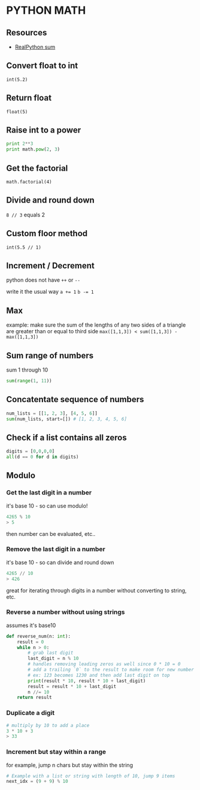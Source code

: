 # PYTHON MATH

## Resources

- [RealPython sum](https://realpython.com/python-sum-function/)

## Convert float to int

`int(5.2)`

## Return float

`float(5)`

## Raise int to a power

```python
print 2**3
print math.pow(2, 3)
```

## Get the factorial

`math.factorial(4)`

## Divide and round down

`8 // 3` equals 2

## Custom floor method

`int(5.5 // 1)`

## Increment / Decrement

python does not have `++` or `--`

write it the usual way `a += 1` `b -= 1`

## Max

example: make sure the sum of the lengths of any two sides of a triangle are greater than or equal to third side
`max([1,1,3]) < sum([1,1,3]) - max([1,1,3])`

## Sum range of numbers

sum 1 through 10

```python
sum(range(1, 11))
```

## Concatentate sequence of numbers

```python
num_lists = [[1, 2, 3], [4, 5, 6]]
sum(num_lists, start=[]) # [1, 2, 3, 4, 5, 6]
```

## Check if a list contains all zeros
```python
digits = [0,0,0,0]
all(d == 0 for d in digits)
```

## Modulo

### Get the last digit in a number
it's base 10 - so can use modulo!

```python
4265 % 10
> 5
```

then number can be evaluated, etc..

### Remove the last digit in a number
it's base 10 - so can divide and round down
```python
4265 // 10
> 426
```

great for iterating through digits in a number
without converting to string, etc.

### Reverse a number without using strings
assumes it's base10
```python
def reverse_num(n: int):
    result = 0
    while n > 0:
        # grab last digit
        last_digit = n % 10
        # handles removing leading zeros as well since 0 * 10 = 0
        # add a trailing `0` to the result to make room for new number
        # ex: 123 becomes 1230 and then add last digit on top
        print(result * 10, result * 10 + last_digit)
        result = result * 10 + last_digit
        n //= 10
    return result
```

### Duplicate a digit
```python
# multiply by 10 to add a place
3 * 10 + 3
> 33
```

### Increment but stay within a range
for example, jump n chars but stay within the string
```python
# Example with a list or string with length of 10, jump 9 items
next_idx = (9 + 9) % 10
```